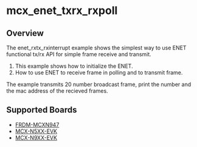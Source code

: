 # mcx_enet_txrx_rxpoll

## Overview

The enet_rxtx_rxinterrupt example shows the simplest way to use ENET functional tx/rx API for simple frame receive and transmit.

1. This example shows how to initialize the ENET.
2. How to use ENET to receive frame in polling and to transmit frame.

The example transmits 20 number broadcast frame, print the number and the mac address of 
the recieved frames.

## Supported Boards
- [FRDM-MCXN947](../../../_boards/frdmmcxn947/driver_examples/enet/txrx_rxpoll/example_board_readme.md)
- [MCX-N5XX-EVK](../../../_boards/mcxn5xxevk/driver_examples/enet/txrx_rxpoll/example_board_readme.md)
- [MCX-N9XX-EVK](../../../_boards/mcxn9xxevk/driver_examples/enet/txrx_rxpoll/example_board_readme.md)
